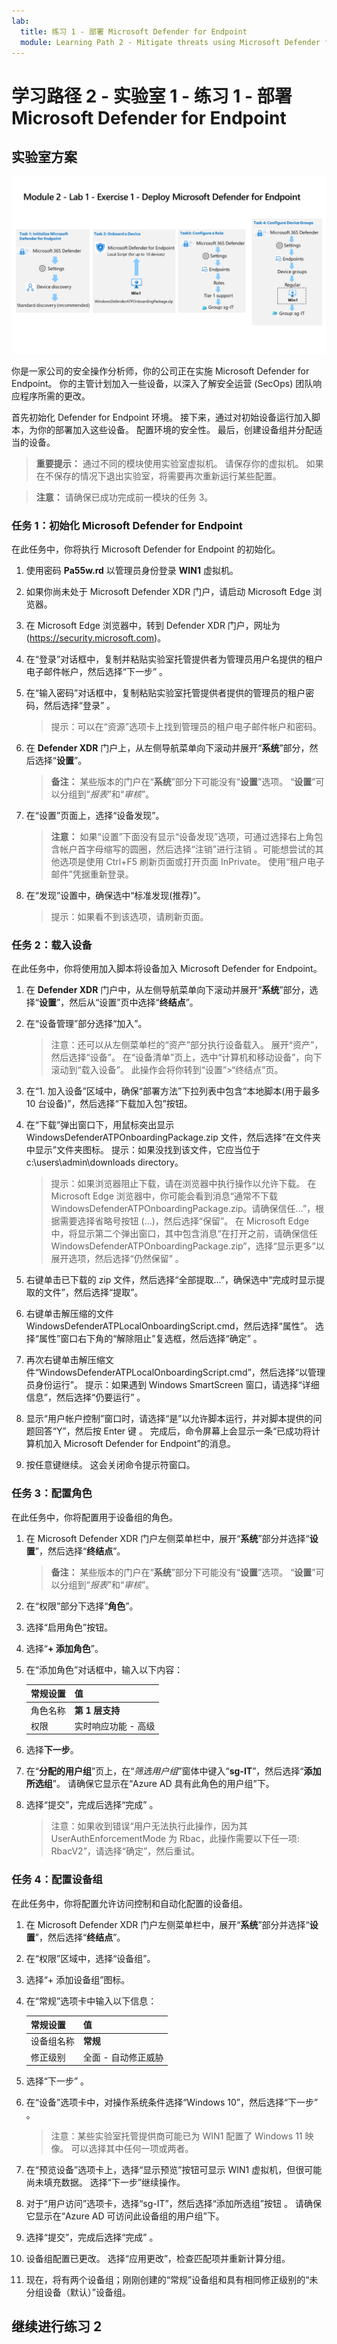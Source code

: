 ```yaml
---
lab:
  title: 练习 1 - 部署 Microsoft Defender for Endpoint
  module: Learning Path 2 - Mitigate threats using Microsoft Defender for Endpoint
---
```


# 学习路径 2 - 实验室 1 - 练习 1 - 部署 Microsoft Defender for Endpoint

## 实验室方案

![实验室概述。](../Media/SC-200-Lab_Diagrams_Mod2_L1_Ex1.png)

你是一家公司的安全操作分析师，你的公司正在实施 Microsoft Defender for Endpoint。 你的主管计划加入一些设备，以深入了解安全运营 (SecOps) 团队响应程序所需的更改。

首先初始化 Defender for Endpoint 环境。 接下来，通过对初始设备运行加入脚本，为你的部署加入这些设备。 配置环境的安全性。 最后，创建设备组并分配适当的设备。

>**重要提示：** 通过不同的模块使用实验室虚拟机。 请保存你的虚拟机。 如果在不保存的情况下退出实验室，将需要再次重新运行某些配置。

>**注意：** 请确保已成功完成前一模块的任务 3。

### 任务 1：初始化 Microsoft Defender for Endpoint

在此任务中，你将执行 Microsoft Defender for Endpoint 的初始化。

1. 使用密码 **Pa55w.rd** 以管理员身份登录 **WIN1** 虚拟机。  

1. 如果你尚未处于 Microsoft Defender XDR 门户，请启动 Microsoft Edge 浏览器。

1. 在 Microsoft Edge 浏览器中，转到 Defender XDR 门户，网址为 (<https://security.microsoft.com>)。

1. 在“登录”对话框中，复制并粘贴实验室托管提供者为管理员用户名提供的租户电子邮件帐户，然后选择“下一步” 。

1. 在“输入密码”对话框中，复制粘贴实验室托管提供者提供的管理员的租户密码，然后选择“登录” 。

    >提示：可以在“资源”选项卡上找到管理员的租户电子邮件帐户和密码。

1. 在 **Defender XDR** 门户上，从左侧导航菜单向下滚动并展开“**系统**”部分，然后选择“**设置**”。

    >**备注：** 某些版本的门户在“**系统**”部分下可能没有“**设置**”选项。 “**设置**”可以分组到“*报表*”和“*审核*”。

1. 在“设置”页面上，选择“设备发现”。

    >**注意：** 如果“设置”下面没有显示“设备发现”选项，可通过选择右上角包含帐户首字母缩写的圆圈，然后选择“注销”进行注销  。可能想尝试的其他选项是使用 Ctrl+F5 刷新页面或打开页面 InPrivate。 使用“租户电子邮件”凭据重新登录。

1. 在“发现”设置中，确保选中“标准发现(推荐)”。 

    >提示：如果看不到该选项，请刷新页面。


### 任务 2：载入设备

在此任务中，你将使用加入脚本将设备加入 Microsoft Defender for Endpoint。

1. 在 **Defender XDR** 门户中，从左侧导航菜单向下滚动并展开“**系统**”部分，选择“**设置**”，然后从“设置”页中选择“**终结点**”。

1. 在“设备管理”部分选择“加入”。

    >注意：还可以从左侧菜单栏的“资产”部分执行设备载入。 展开“资产”，然后选择“设备”。 在“设备清单”页上，选中“计算机和移动设备”，向下滚动到“载入设备”。 此操作会将你转到“设置”>“终结点”页。

1. 在“1. 加入设备”区域中，确保“部署方法”下拉列表中包含“本地脚本(用于最多 10 台设备)”，然后选择“下载加入包”按钮。

1. 在“下载”弹出窗口下，用鼠标突出显示 WindowsDefenderATPOnboardingPackage.zip 文件，然后选择“在文件夹中显示”文件夹图标。 提示：如果没找到该文件，它应当位于 c:\users\admin\downloads directory。

    >提示：如果浏览器阻止下载，请在浏览器中执行操作以允许下载。 在 Microsoft Edge 浏览器中，你可能会看到消息“通常不下载 WindowsDefenderATPOnboardingPackage.zip。请确保信任...”，根据需要选择省略号按钮 (...)，然后选择“保留”。 在 Microsoft Edge 中，将显示第二个弹出窗口，其中包含消息“在打开之前，请确保信任 WindowsDefenderATPOnboardingPackage.zip”，选择“显示更多”以展开选项，然后选择“仍然保留” 。

1. 右键单击已下载的 zip 文件，然后选择“全部提取...”，确保选中“完成时显示提取的文件”，然后选择“提取”。

1. 右键单击解压缩的文件 WindowsDefenderATPLocalOnboardingScript.cmd，然后选择“属性”。 选择“属性”窗口右下角的“解除阻止”复选框，然后选择“确定” 。

1. 再次右键单击解压缩文件“WindowsDefenderATPLocalOnboardingScript.cmd”，然后选择“以管理员身份运行”。  提示：如果遇到 Windows SmartScreen 窗口，请选择“详细信息”，然后选择“仍要运行” 。

1. 显示“用户帐户控制”窗口时，请选择“是”以允许脚本运行，并对脚本提供的问题回答“Y”，然后按 Enter 键  。 完成后，命令屏幕上会显示一条“已成功将计算机加入 Microsoft Defender for Endpoint”的消息。

1. 按任意键继续。 这会关闭命令提示符窗口。

### 任务 3：配置角色

在此任务中，你将配置用于设备组的角色。

1. 在 Microsoft Defender XDR 门户左侧菜单栏中，展开“**系统**”部分并选择“**设置**”，然后选择“**终结点**”。

    >**备注：** 某些版本的门户在“**系统**”部分下可能没有“**设置**”选项。 “**设置**”可以分组到“*报表*”和“*审核*”。

1. 在“权限”部分下选择“**角色**”。

1. 选择“启用角色”按钮。

1. 选择“**+ 添加角色**”。

1. 在“添加角色”对话框中，输入以下内容：

    |常规设置|值|
    |---|---|
    |角色名称|**第 1 层支持**|
    |权限|实时响应功能 - 高级|

1. 选择**下一步**。

1. 在“**分配的用户组**”页上，在“*筛选用户组*”窗体中键入“**sg-IT**”，然后选择“**添加所选组**”。 请确保它显示在“Azure AD 具有此角色的用户组”下。

1. 选择“提交”，完成后选择“完成” 。

    >注意：如果收到错误“用户无法执行此操作，因为其 UserAuthEnforcementMode 为 Rbac，此操作需要以下任一项: RbacV2”，请选择“确定”，然后重试。

### 任务 4：配置设备组

在此任务中，你将配置允许访问控制和自动化配置的设备组。

1. 在 Microsoft Defender XDR 门户左侧菜单栏中，展开“**系统**”部分并选择“**设置**”，然后选择“**终结点**”。

1. 在“权限”区域中，选择“设备组”。

1. 选择“+ 添加设备组”图标。

1. 在“常规”选项卡中输入以下信息：

    |常规设置|值|
    |---|---|
    |设备组名称|**常规**|
    |修正级别|全面 - 自动修正威胁|

1. 选择“下一步”  。

1. 在“设备”选项卡中，对操作系统条件选择“Windows 10”，然后选择“下一步” 。

    >注意：某些实验室托管提供商可能已为 WIN1 配置了 Windows 11 映像。 可以选择其中任何一项或两者。

1. 在“预览设备”选项卡上，选择“显示预览”按钮可显示 WIN1 虚拟机，但很可能尚未填充数据。 选择“下一步”继续操作。

1. 对于“用户访问”选项卡，选择“sg-IT”，然后选择“添加所选组”按钮 。 请确保它显示在“Azure AD 可访问此设备组的用户组”下。

1. 选择“提交”，完成后选择“完成” 。

1. 设备组配置已更改。 选择“应用更改”，检查匹配项并重新计算分组。

1. 现在，将有两个设备组；刚刚创建的“常规”设备组和具有相同修正级别的“未分组设备（默认）”设备组。

## 继续进行练习 2
